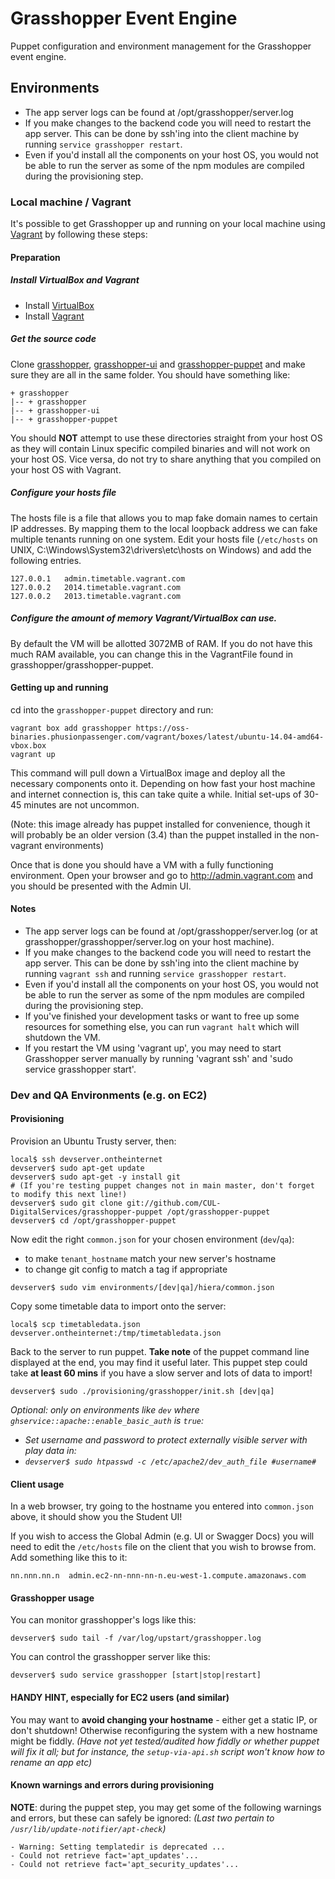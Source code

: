 # Grasshopper Event Engine

Puppet configuration and environment management for the Grasshopper event engine.

## Environments

 * The app server logs can be found at /opt/grasshopper/server.log
 * If you make changes to the backend code you will need to restart the app server. This can be done by ssh'ing into the client machine by running `service grasshopper restart`.
 * Even if you'd install all the components on your host OS, you would not be able to run the server as some of the npm modules are compiled during the provisioning step.

### Local machine / Vagrant

It's possible to get Grasshopper up and running on your local machine using [Vagrant](http://www.vagrantup.com) by following these steps:

#### Preparation

##### Install VirtualBox and Vagrant

* Install [VirtualBox](https://www.virtualbox.org/wiki/Downloads)
* Install [Vagrant](http://downloads.vagrantup.com)

##### Get the source code

Clone [grasshopper](https://github.com/CUL-DigitalServices/grasshopper), [grasshopper-ui](https://github.com/CUL-DigitalServices/grasshopper-ui) and [grasshopper-puppet](https://github.com/CUL-DigitalServices/grasshopper-puppet) and make sure they are all in the same folder. You should have something like:

```
+ grasshopper
|-- + grasshopper
|-- + grasshopper-ui
|-- + grasshopper-puppet
```

You should **NOT** attempt to use these directories straight from your host OS as they will contain Linux specific compiled binaries and will not work on your host OS.
Vice versa, do not try to share anything that you compiled on your host OS with Vagrant.

##### Configure your hosts file

The hosts file is a file that allows you to map fake domain names to certain IP addresses. By mapping them to
the local loopback address we can fake multiple tenants running on one system.
Edit your hosts file (`/etc/hosts` on UNIX, C:\Windows\System32\drivers\etc\hosts on Windows) and add the following entries.

```
127.0.0.1   admin.timetable.vagrant.com
127.0.0.2   2014.timetable.vagrant.com
127.0.0.2   2013.timetable.vagrant.com
```

##### Configure the amount of memory Vagrant/VirtualBox can use.

By default the VM will be allotted 3072MB of RAM. If you do not have this much RAM available,
you can change this in the VagrantFile found in grasshopper/grasshopper-puppet.

#### Getting up and running

cd into the `grasshopper-puppet` directory and run:

```
vagrant box add grasshopper https://oss-binaries.phusionpassenger.com/vagrant/boxes/latest/ubuntu-14.04-amd64-vbox.box
vagrant up
```

This command will pull down a VirtualBox image and deploy all the necessary components onto it.
Depending on how fast your host machine and internet connection is, this can take quite a while. Initial set-ups of 30-45 minutes are not uncommon.

(Note: this image already has puppet installed for convenience, though it will probably be an older version (3.4) than the puppet installed in the non-vagrant environments)

Once that is done you should have a VM with a fully functioning environment.
Open your browser and go to http://admin.vagrant.com and you should be presented with the Admin UI.

#### Notes

 * The app server logs can be found at /opt/grasshopper/server.log (or at grasshopper/grasshopper/server.log on your host machine).
 * If you make changes to the backend code you will need to restart the app server. This can be done by ssh'ing into the client machine by running `vagrant ssh` and running `service grasshopper restart`.
 * Even if you'd install all the components on your host OS, you would not be able to run the server as some of the npm modules are compiled during the provisioning step.
 * If you've finished your development tasks or want to free up some resources for something else, you can run `vagrant halt` which will shutdown the VM.
 * If you restart the VM using 'vagrant up', you may need to start Grasshopper server manually by running 'vagrant ssh' and 'sudo service grasshopper start'.


### Dev and QA Environments (e.g. on EC2)

#### Provisioning

Provision an Ubuntu Trusty server, then:
```
local$ ssh devserver.ontheinternet
devserver$ sudo apt-get update
devserver$ sudo apt-get -y install git
# (If you're testing puppet changes not in main master, don't forget to modify this next line!)
devserver$ sudo git clone git://github.com/CUL-DigitalServices/grasshopper-puppet /opt/grasshopper-puppet
devserver$ cd /opt/grasshopper-puppet
```

Now edit the right `common.json` for your chosen environment (`dev`/`qa`):
* to make `tenant_hostname` match your new server's hostname
* to change git config to match a tag if appropriate

`devserver$ sudo vim environments/[dev|qa]/hiera/common.json`

Copy some timetable data to import onto the server:

`local$ scp timetabledata.json devserver.ontheinternet:/tmp/timetabledata.json`

Back to the server to run puppet. **Take note** of the puppet command line displayed at the end, you may find it useful later.
This puppet step could take **at least 60 mins** if you have a slow server and lots of data to import!

`devserver$ sudo ./provisioning/grasshopper/init.sh [dev|qa]`

*Optional: only on environments like `dev` where `ghservice::apache::enable_basic_auth` is `true`:*
* *Set username and password to protect externally visible server with play data in:*
* *`devserver$ sudo htpasswd -c /etc/apache2/dev_auth_file #username#`*

#### Client usage

In a web browser, try going to the hostname you entered into `common.json` above, 
it should show you the Student UI!

If you wish to access the Global Admin (e.g. UI or Swagger Docs)
you will need to edit the `/etc/hosts` file on the client that
you wish to browse from. Add something like this to it:

`nn.nnn.nn.n  admin.ec2-nn-nnn-nn-n.eu-west-1.compute.amazonaws.com`

#### Grasshopper usage

You can monitor grasshopper's logs like this:

`devserver$ sudo tail -f /var/log/upstart/grasshopper.log`

You can control the grasshopper server like this:

`devserver$ sudo service grasshopper [start|stop|restart]`

#### HANDY HINT, especially for EC2 users (and similar)

You may want to **avoid changing your hostname** - either get a static IP, or don't shutdown!
Otherwise reconfiguring the system with a new hostname might be fiddly.
*(Have not yet tested/audited how fiddly or whether puppet will fix it all;
but for instance, the `setup-via-api.sh` script won't know how to rename an app etc)*

#### Known warnings and errors during provisioning

**NOTE**: during the puppet step, you may get some of the following warnings and errors, but these can safely be ignored:
*(Last two pertain to `/usr/lib/update-notifier/apt-check`)*

```
- Warning: Setting templatedir is deprecated ...
- Could not retrieve fact='apt_updates'...
- Could not retrieve fact='apt_security_updates'...
```

